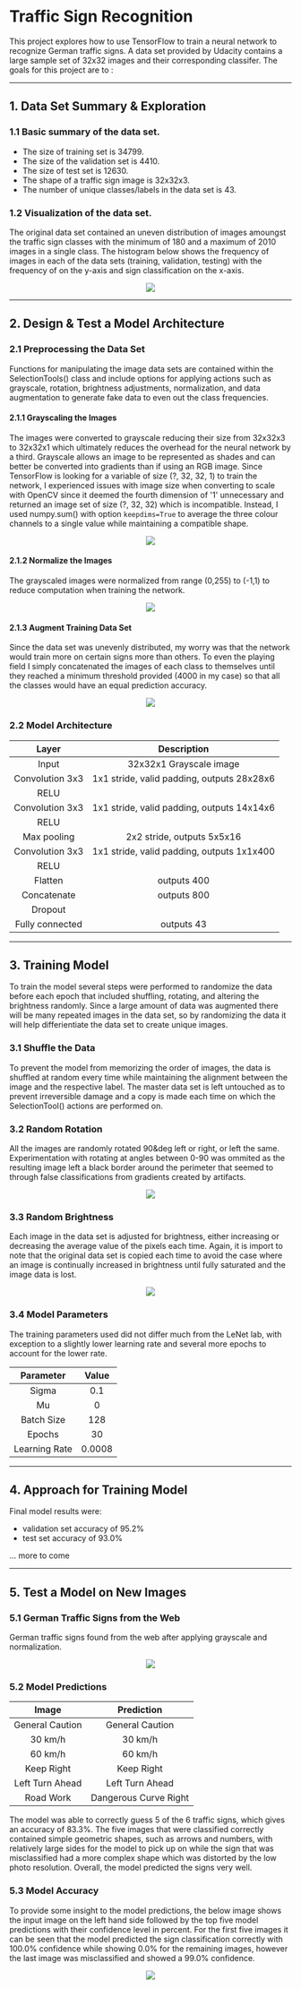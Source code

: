 # **Traffic Sign Recognition** 

This project explores how to use TensorFlow to train a neural network to recognize German traffic signs. A data set provided by Udacity contains a large sample set of 32x32 images and their corresponding classifer. The goals for this project are to :

---
## 1. Data Set Summary & Exploration

### 1.1 Basic summary of the data set.

* The size of training set is 34799.
* The size of the validation set is 4410.
* The size of test set is 12630.
* The shape of a traffic sign image is 32x32x3.
* The number of unique classes/labels in the data set is 43.

### 1.2 Visualization of the data set.

The original data set contained an uneven distribution of images amoungst the traffic sign classes with the minimum  of 180 and a maximum of 2010 images in a single class. The histogram below shows the frequency of images in each of the data sets (training, validation, testing) with the frequency of on the y-axis and sign classification on the x-axis.

<p align="center">
  <img src="./images/histogram_raw.png">
</p>

---
## 2. Design & Test a Model Architecture

### 2.1 Preprocessing the Data Set
Functions for manipulating the image data sets are contained within the SelectionTools() class and include options for applying actions such as grayscale, rotation, brightness adjustments, normalization, and data augmentation to generate fake data to even out the class frequencies.

#### 2.1.1 Grayscaling the Images
The images were converted to grayscale reducing their size from 32x32x3 to 32x32x1 which ultimately reduces the overhead for the neural network by a third. Grayscale allows an image to be represented as shades and can better be converted into gradients than if using an RGB image. Since TensorFlow is looking for a variable of size (?, 32, 32, 1) to train the network, I experienced issues with image size when converting to scale with OpenCV since it deemed the fourth dimension of '1' unnecessary and returned an image set of size (?, 32, 32) which is incompatible. Instead, I used numpy.sum() with option `keepdims=True` to average the three colour channels to a single value while maintaining a compatible shape. 

<p align="center">
  <img src="./images/grayscale.png">
</p>

#### 2.1.2 Normalize the Images
The grayscaled images were normalized from range (0,255) to (-1,1) to reduce computation when training the network.

<p align="center">
  <img src="./images/normalize.png">
</p>

#### 2.1.3 Augment Training Data Set
Since the data set was unevenly distributed, my worry was that the network would train more on certain signs more than others. To even the playing field I simply concatenated the images of each class to themselves until they reached a minimum threshold provided (4000 in my case) so that all the classes would have an equal prediction accuracy.

<p align="center">
  <img src="./images/histogram_post.png">
</p>

### 2.2 Model Architecture
  
| Layer         		|     Description	        					| 
|:---------------------:|:---------------------------------------------:| 
| Input         		| 32x32x1 Grayscale image   							| 
| Convolution 3x3     	| 1x1 stride, valid padding, outputs 28x28x6 	|
| RELU					|												|
| Convolution 3x3     	| 1x1 stride, valid padding, outputs 14x14x6 	|
| RELU					|												|
| Max pooling	      	| 2x2 stride,  outputs 5x5x16 				|
| Convolution 3x3     	| 1x1 stride, valid padding, outputs 1x1x400 	|
| RELU					|												|
| Flatten          | outputs 400  |
| Concatenate      | outputs 800  |
| Dropout          |   | 
| Fully connected		| outputs 43					|

---
## 3. Training Model
To train the model several steps were performed to randomize the data before each epoch that included shuffling, rotating, and altering the brightness randomly. Since a large amount of data was augmented there will be many repeated images in the data set, so by randomizing the data it will help differientiate the data set to create unique images.

### 3.1 Shuffle the Data
To prevent the model from memorizing the order of images, the data is shuffled at random every time while maintaining the alignment between the image and the respective label. The master data set is left untouched as to prevent irreversible damage and a copy is made each time on which the SelectionTool() actions are performed on.

### 3.2 Random Rotation
All the images are randomly rotated 90&deg left or right, or left the same. Experimentation with rotating at angles between 0-90 was ommited as the resulting image left a black border around the perimeter that seemed to through false classifications from gradients created by artifacts.

<p align="center">
  <img src="./images/rotate.png" />
</p>

### 3.3 Random Brightness
Each image in the data set is adjusted for brightness, either increasing or decreasing the average value of the pixels each time. Again, it is import to note that the original data set is copied each time to avoid the case where an image is continually increased in brightness until fully saturated and the image data is lost.

<p align="center">
  <img src="./images/brightness.png" />
</p>

### 3.4 Model Parameters
The training parameters used did not differ much from the LeNet lab, with exception to a slightly lower learning rate and several more epochs to account for the lower rate.


| **Parameter**        		|     **Value**	  	| 
|:---------------------:|:-----------------:| 
| Sigma | 0.1 |
| Mu | 0 |
| Batch Size | 128 |
| Epochs | 30 |
| Learning Rate | 0.0008 |

---
## 4. Approach for Training Model

Final model results were:
* validation set accuracy of 95.2%
* test set accuracy of 93.0%

... more to come
 

---
## 5. Test a Model on New Images

### 5.1 German Traffic Signs from the Web

German traffic signs found from the web after applying grayscale and normalization.

<p align="center">
  <img src="./images/custom_images.png" />
</p>


### 5.2 Model Predictions

| Image			        |     Prediction	       | 
|:-----------------:|:----------------------:| 
| General Caution		| General Caution		  	 | 
| 30 km/h      			| 30 km/h								 |
| 60 km/h	  				| 60 km/h								 | 
| Keep Right	   		| Keep Right	  	 			 |
| Left Turn Ahead		| Left Turn Ahead				 |
| Road Work         | Dangerous Curve Right  |


The model was able to correctly guess 5 of the 6 traffic signs, which gives an accuracy of 83.3%. The five images that were classified correctly contained simple geometric shapes, such as arrows and numbers, with relatively large sides for the model to pick up on while the sign that was misclassified had a more complex shape which was distorted by the low photo resolution. Overall, the model predicted the signs very well.


### 5.3 Model Accuracy
To provide some insight to the model predictions, the below image shows the input image on the left hand side followed by the top five model predictions with their confidence level in percent. For the first five images it can be seen that the model predicted the sign classification correctly with 100.0% confidence while showing 0.0% for the remaining images, however the last image was misclassified and showed a 99.0% confidence. 

<p align="center">
  <img src="./images/prediction.png" />
</p>
